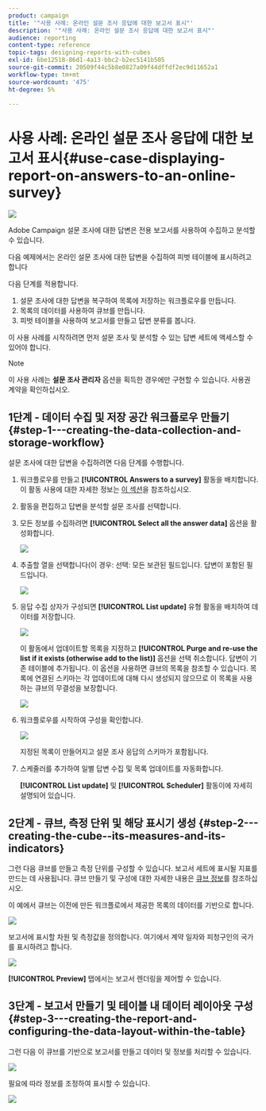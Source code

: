 ```yaml
---
product: campaign
title: '"사용 사례: 온라인 설문 조사 응답에 대한 보고서 표시"'
description: '"사용 사례: 온라인 설문 조사 응답에 대한 보고서 표시"'
audience: reporting
content-type: reference
topic-tags: designing-reports-with-cubes
exl-id: 6be12518-86d1-4a13-bbc2-b2ec5141b505
source-git-commit: 20509f44c5b8e0827a09f44dffdf2ec9d11652a1
workflow-type: tm+mt
source-wordcount: '475'
ht-degree: 5%

---
```


# 사용 사례: 온라인 설문 조사 응답에 대한 보고서 표시{#use-case-displaying-report-on-answers-to-an-online-survey}

![](../../assets/v7-only.svg)

Adobe Campaign 설문 조사에 대한 답변은 전용 보고서를 사용하여 수집하고 분석할 수 있습니다.

다음 예제에서는 온라인 설문 조사에 대한 답변을 수집하여 피벗 테이블에 표시하려고 합니다

다음 단계를 적용합니다.

1. 설문 조사에 대한 답변을 복구하여 목록에 저장하는 워크플로우를 만듭니다.
1. 목록의 데이터를 사용하여 큐브를 만듭니다.
1. 피벗 테이블을 사용하여 보고서를 만들고 답변 분류를 봅니다.

이 사용 사례를 시작하려면 먼저 설문 조사 및 분석할 수 있는 답변 세트에 액세스할 수 있어야 합니다.

>[!NOTE]
>
>이 사용 사례는 **설문 조사 관리자** 옵션을 획득한 경우에만 구현할 수 있습니다. 사용권 계약을 확인하십시오.

## 1단계 - 데이터 수집 및 저장 공간 워크플로우 만들기 {#step-1---creating-the-data-collection-and-storage-workflow}

설문 조사에 대한 답변을 수집하려면 다음 단계를 수행합니다.

1. 워크플로우를 만들고 **[!UICONTROL Answers to a survey]** 활동을 배치합니다. 이 활동 사용에 대한 자세한 정보는 [이 섹션](../../surveys/using/publish--track-and-use-collected-data.md#using-the-collected-data)을 참조하십시오.
1. 활동을 편집하고 답변을 분석할 설문 조사를 선택합니다.
1. 모든 정보를 수집하려면 **[!UICONTROL Select all the answer data]** 옵션을 활성화합니다.

   ![](assets/reporting_usecase_1_01.png)

1. 추출할 열을 선택합니다(이 경우: 선택: 모든 보관된 필드입니다. 답변이 포함된 필드입니다.

   ![](assets/reporting_usecase_1_02.png)

1. 응답 수집 상자가 구성되면 **[!UICONTROL List update]** 유형 활동을 배치하여 데이터를 저장합니다.

   ![](assets/reporting_usecase_1_04.png)

   이 활동에서 업데이트할 목록을 지정하고 **[!UICONTROL Purge and re-use the list if it exists (otherwise add to the list)]** 옵션을 선택 취소합니다. 답변이 기존 테이블에 추가됩니다. 이 옵션을 사용하면 큐브의 목록을 참조할 수 있습니다. 목록에 연결된 스키마는 각 업데이트에 대해 다시 생성되지 않으므로 이 목록을 사용하는 큐브의 무결성을 보장합니다.

   ![](assets/reporting_usecase_1_03.png)

1. 워크플로우를 시작하여 구성을 확인합니다.

   ![](assets/reporting_usecase_1_05.png)

   지정된 목록이 만들어지고 설문 조사 응답의 스키마가 포함됩니다.

1. 스케줄러를 추가하여 일별 답변 수집 및 목록 업데이트를 자동화합니다.

   **[!UICONTROL List update]** 및 **[!UICONTROL Scheduler]** 활동이에 자세히 설명되어 있습니다.

## 2단계 - 큐브, 측정 단위 및 해당 표시기 생성 {#step-2---creating-the-cube--its-measures-and-its-indicators}

그런 다음 큐브를 만들고 측정 단위를 구성할 수 있습니다. 보고서 세트에 표시될 지표를 만드는 데 사용됩니다. 큐브 만들기 및 구성에 대한 자세한 내용은 [큐브 정보](../../reporting/using/about-cubes.md)를 참조하십시오.

이 예에서 큐브는 이전에 만든 워크플로에서 제공한 목록의 데이터를 기반으로 합니다.

![](assets/reporting_usecase_2_01.png)

보고서에 표시할 차원 및 측정값을 정의합니다. 여기에서 계약 일자와 피청구인의 국가를 표시하려고 합니다.

![](assets/reporting_usecase_2_02.png)

**[!UICONTROL Preview]** 탭에서는 보고서 렌더링을 제어할 수 있습니다.

## 3단계 - 보고서 만들기 및 테이블 내 데이터 레이아웃 구성 {#step-3---creating-the-report-and-configuring-the-data-layout-within-the-table}

그런 다음 이 큐브를 기반으로 보고서를 만들고 데이터 및 정보를 처리할 수 있습니다.

![](assets/reporting_usecase_3_01.png)

필요에 따라 정보를 조정하여 표시할 수 있습니다.

![](assets/reporting_usecase_3_02.png)
